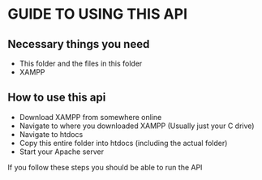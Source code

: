 # GUIDE TO USING THIS API

## Necessary things you need
- This folder and the files in this folder
- XAMPP

## How to use this api
- Download XAMPP from somewhere online
- Navigate to where you downloaded XAMPP (Usually just your C drive)
- Navigate to htdocs
- Copy this entire folder into htdocs (including the actual folder)
- Start your Apache server

If you follow these steps you should be able to run the API

